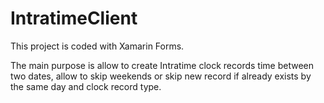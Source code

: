 # IntratimeClient

This project is coded with Xamarin Forms.

The main purpose is allow to create Intratime clock records time between two dates, allow to skip weekends or skip new record if already exists by the same day and clock record type.
